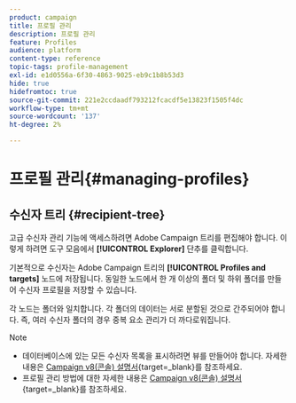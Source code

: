 ```yaml
---
product: campaign
title: 프로필 관리
description: 프로필 관리
feature: Profiles
audience: platform
content-type: reference
topic-tags: profile-management
exl-id: e1d0556a-6f30-4863-9025-eb9c1b8b53d3
hide: true
hidefromtoc: true
source-git-commit: 221e2ccdaadf793212fcacdf5e13823f1505f4dc
workflow-type: tm+mt
source-wordcount: '137'
ht-degree: 2%

---
```


# 프로필 관리{#managing-profiles}



## 수신자 트리 {#recipient-tree}

고급 수신자 관리 기능에 액세스하려면 Adobe Campaign 트리를 편집해야 합니다. 이렇게 하려면 도구 모음에서 **[!UICONTROL Explorer]** 단추를 클릭합니다.

기본적으로 수신자는 Adobe Campaign 트리의 **[!UICONTROL Profiles and targets]** 노드에 저장됩니다. 동일한 노드에서 한 개 이상의 폴더 및 하위 폴더를 만들어 수신자 프로필을 저장할 수 있습니다.

각 노드는 폴더와 일치합니다. 각 폴더의 데이터는 서로 분할된 것으로 간주되어야 합니다. 즉, 여러 수신자 폴더의 경우 중복 요소 관리가 더 까다로워집니다.

>[!NOTE]
>
> * 데이터베이스에 있는 모든 수신자 목록을 표시하려면 뷰를 만들어야 합니다. 자세한 내용은 [Campaign v8(콘솔) 설명서](https://experienceleague.adobe.com/ko/docs/campaign/campaign-v8/config/configuration/folders-and-views){target=_blank}를 참조하세요.
> * 프로필 관리 방법에 대한 자세한 내용은 [Campaign v8(콘솔) 설명서](https://experienceleague.adobe.com/ko/docs/campaign/campaign-v8/config/configuration/folders-and-views){target=_blank}를 참조하세요.


<!--
## Move recipients {#moving-recipients}

You can select one or more recipients, drag them from the recipient list, and drop them in the desired folder. A warning message asks you to confirm this action.

## Copy a recipient {#copying-a-recipient}

You can copy a recipient in the same folder by right-clicking the desired recipient and selecting **[!UICONTROL Copy]**.

## Delete recipients {#deleting-recipients}

To delete recipients, move them to a specific folder and then purge the content of this folder. It is **strongly recommended not to use** the **[!UICONTROL Delete]** option in this case.

To purge a folder, use the **[!UICONTROL Actions > Purge folder]** menu, accessed by right-clicking the desired folder.

![](assets/s_ncs_user_purge_folder.png)

Click **[!UICONTROL Start]** to launch the operation. The middle section of the window displays the progress status, as shown below:

![](assets/s_ncs_user_purge_folder_start.png)
-->